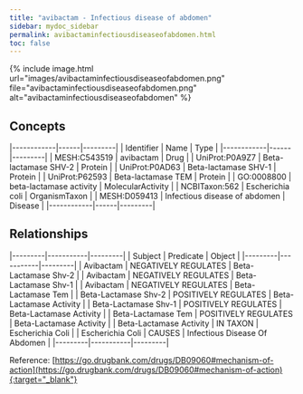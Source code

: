 ```yaml
---
title: "avibactam - Infectious disease of abdomen"
sidebar: mydoc_sidebar
permalink: avibactaminfectiousdiseaseofabdomen.html
toc: false 
---
```


{% include image.html url="images/avibactaminfectiousdiseaseofabdomen.png" file="avibactaminfectiousdiseaseofabdomen.png" alt="avibactaminfectiousdiseaseofabdomen" %}

## Concepts

|------------|------|---------|
| Identifier | Name | Type    |
|------------|------|---------|
| MESH:C543519 | avibactam | Drug |
| UniProt:P0A9Z7 | Beta-lactamase SHV-2 | Protein |
| UniProt:P0AD63 | Beta-lactamase SHV-1 | Protein |
| UniProt:P62593 | Beta-lactamase TEM | Protein |
| GO:0008800 | beta-lactamase activity | MolecularActivity |
| NCBITaxon:562 | Escherichia coli | OrganismTaxon |
| MESH:D059413 | Infectious disease of abdomen | Disease |
|------------|------|---------|

## Relationships

|---------|-----------|---------|
| Subject | Predicate | Object  |
|---------|-----------|---------|
| Avibactam | NEGATIVELY REGULATES | Beta-Lactamase Shv-2 |
| Avibactam | NEGATIVELY REGULATES | Beta-Lactamase Shv-1 |
| Avibactam | NEGATIVELY REGULATES | Beta-Lactamase Tem |
| Beta-Lactamase Shv-2 | POSITIVELY REGULATES | Beta-Lactamase Activity |
| Beta-Lactamase Shv-1 | POSITIVELY REGULATES | Beta-Lactamase Activity |
| Beta-Lactamase Tem | POSITIVELY REGULATES | Beta-Lactamase Activity |
| Beta-Lactamase Activity | IN TAXON | Escherichia Coli |
| Escherichia Coli | CAUSES | Infectious Disease Of Abdomen |
|---------|-----------|---------|

Reference: [https://go.drugbank.com/drugs/DB09060#mechanism-of-action](https://go.drugbank.com/drugs/DB09060#mechanism-of-action){:target="_blank"}